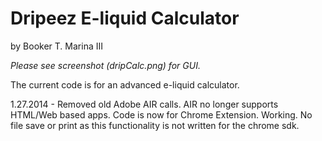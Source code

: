 <h1>Dripeez E-liquid Calculator</h1>
by Booker T. Marina III

<i>Please see screenshot (dripCalc.png) for GUI.</i>

The current code is for an advanced e-liquid calculator.

1.27.2014 - Removed old Adobe AIR calls. AIR no longer supports HTML/Web based apps. Code is now for Chrome Extension. Working. No file save or print as this functionality is not written for the chrome sdk.
